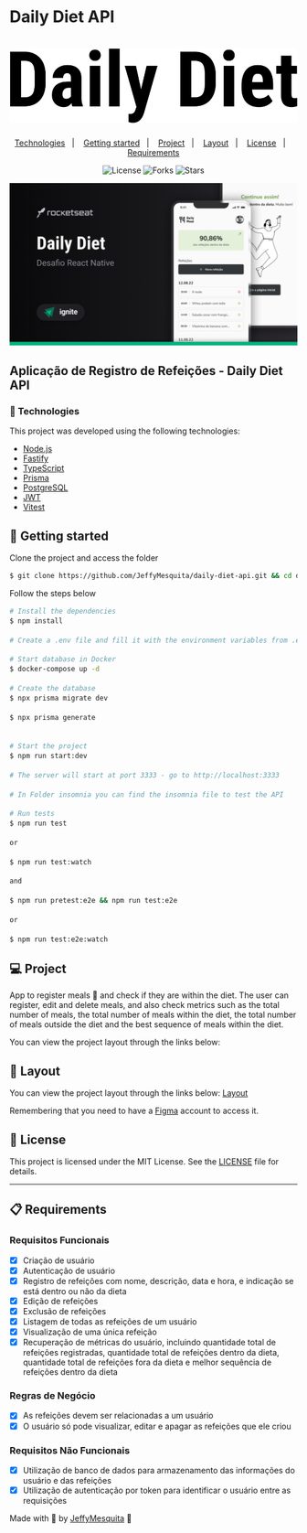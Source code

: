 # Daily Diet API

<h1 align="center">
    <img alt="Daily Diet API" title="Daily Diet API" src=".github/images/daily-diet.svg" />
</h1>

<p align="center">
  <a href="#-technologies">Technologies</a>&nbsp;&nbsp;&nbsp;|&nbsp;&nbsp;&nbsp;
  <a href="#-getting-started">Getting started</a>&nbsp;&nbsp;&nbsp;|&nbsp;&nbsp;&nbsp;
  <a href="#-project">Project</a>&nbsp;&nbsp;&nbsp;|&nbsp;&nbsp;&nbsp;
  <a href="#-layout">Layout</a>&nbsp;&nbsp;&nbsp;|&nbsp;&nbsp;&nbsp;
  <a href="#-license">License</a>&nbsp;&nbsp;&nbsp;|&nbsp;&nbsp;&nbsp;
  <a href="#-requirements">Requirements</a>
</p>

<p align="center">
  <img  src="https://img.shields.io/static/v1?label=license&message=MIT&color=FFFFFF&labelColor=32B768" alt="License">
  
  <img src="https://img.shields.io/github/forks/jeffymesquita/daily-diet-api?label=forks&message=MIT&color=FFFFFF&labelColor=32B768" alt="Forks">

  <img src="https://img.shields.io/github/stars/jeffymesquita/daily-diet-api?label=stars&message=MIT&color=FFFFFF&labelColor=32B768" alt="Stars">
</p>

<p align="center">
  <img alt="Moveit" src=".github/images/cover.png">
</p>

## Aplicação de Registro de Refeições - Daily Diet API

### 🧪 Technologies

This project was developed using the following technologies:

- [Node.js](https://nodejs.org/en/)
- [Fastify](https://www.fastify.io/)
- [TypeScript](https://www.typescriptlang.org/)
- [Prisma](https://www.prisma.io/)
- [PostgreSQL](https://www.postgresql.org/)
- [JWT](https://jwt.io/)
- [Vitest](https://vitest.dev/)

## 🚀 Getting started

Clone the project and access the folder

```bash
$ git clone https://github.com/JeffyMesquita/daily-diet-api.git && cd daily-diet-api
```

Follow the steps below

```bash
# Install the dependencies
$ npm install

# Create a .env file and fill it with the environment variables from .env.example

# Start database in Docker
$ docker-compose up -d

# Create the database
$ npx prisma migrate dev

$ npx prisma generate


# Start the project
$ npm run start:dev

# The server will start at port 3333 - go to http://localhost:3333

# In Folder insomnia you can find the insomnia file to test the API

# Run tests
$ npm run test

or

$ npm run test:watch

and

$ npm run pretest:e2e && npm run test:e2e

or

$ npm run test:e2e:watch

```

## 💻 Project

App to register meals 🍲 and check if they are within the diet. The user can register, edit and delete meals, and also check metrics such as the total number of meals, the total number of meals within the diet, the total number of meals outside the diet and the best sequence of meals within the diet.

You can view the project layout through the links below:

## 🔖 Layout

You can view the project layout through the links below: [Layout](https://www.figma.com/community/file/1218573349379609244/Daily-Diet-•-Desafio-React-Native)

Remembering that you need to have a [Figma](http://figma.com/) account to access it.

## 📝 License

This project is licensed under the MIT License. See the [LICENSE](LICENSE.md) file for details.

---

## 📋 Requirements

### Requisitos Funcionais

- [x] Criação de usuário
- [x] Autenticação de usuário
- [x] Registro de refeições com nome, descrição, data e hora, e indicação se está dentro ou não da dieta
- [x] Edição de refeições
- [x] Exclusão de refeições
- [x] Listagem de todas as refeições de um usuário
- [x] Visualização de uma única refeição
- [x] Recuperação de métricas do usuário, incluindo quantidade total de refeições registradas, quantidade total de refeições dentro da dieta, quantidade total de refeições fora da dieta e melhor sequência de refeições dentro da dieta

### Regras de Negócio

- [x] As refeições devem ser relacionadas a um usuário
- [x] O usuário só pode visualizar, editar e apagar as refeições que ele criou

### Requisitos Não Funcionais

- [x] Utilização de banco de dados para armazenamento das informações do usuário e das refeições
- [x] Utilização de autenticação por token para identificar o usuário entre as requisições

Made with 💓 by [JeffyMesquita](https://www.linkedin.com/in/jeferson-mesquita-763bb6b8/) 👋
